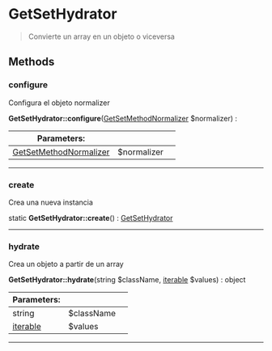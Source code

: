 
                                                                                                                                            
    
# GetSetHydrator


> Convierte un array en un objeto o viceversa
>
> 








## Methods

### configure
Configura el objeto normalizer


**GetSetHydrator::configure**([GetSetMethodNormalizer](../../../GetSetMethodNormalizer.md) $normalizer) : 


|Parameters: | | |
| --- | --- | --- |
|[GetSetMethodNormalizer](../../../GetSetMethodNormalizer.md) |$normalizer |  |

---


### create
Crea una nueva instancia


static **GetSetHydrator::create**() : [GetSetHydrator](../../../GetSetHydrator.md)



---


### hydrate
Crea un objeto a partir de un array


**GetSetHydrator::hydrate**(string $className, [iterable](../../../iterable.md) $values) : object


|Parameters: | | |
| --- | --- | --- |
|string |$className |  |
|[iterable](../../../iterable.md) |$values |  |

---


                                                                                                                                                                                                                                                                                                                                                                                                            
    
                                                                                                                                                                                                                                                                             
                